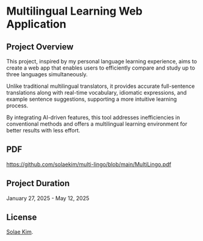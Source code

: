 # Multilingual Learning Web Application
## Project Overview
This project, inspired by my personal language learning experience, aims to create a web app that enables users to efficiently compare and study up to three languages simultaneously.

Unlike traditional multilingual translators, it provides accurate full-sentence translations along with real-time vocabulary, idiomatic expressions, and example sentence suggestions, supporting a more intuitive learning process.

By integrating AI-driven features, this tool addresses inefficiencies in conventional methods and offers a multilingual learning environment for better results with less effort.


## PDF
https://github.com/solaekim/multi-lingo/blob/main/MultiLingo.pdf
## Project Duration
January 27, 2025 - May 12, 2025
## License
[Solae Kim](https://github.com/solaekim/).
